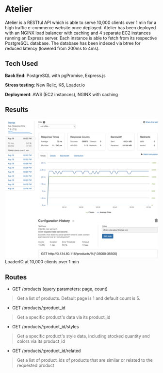 # Atelier
Atelier is a RESTful API which is able to serve 10,000 clients over 1 min for a high traffic e-commerce website once deployed. Atelier has been deployed with an NGINX load balancer with caching and 4 separate EC2 instances running an Express server. Each instance is able to fetch from its respective PostgreSQL database. The database has been indexed via btree for reduced latency (lowered from 200ms to 4ms).

## Tech Used

<b>Back End</b>: PostgreSQL with pgPromise, Express.js

<b>Stress testing</b>: New Relic, K6, Loader.io

<b>Deployment</b>: AWS (EC2 instances), NGINX with caching

## Results
![Alt text](/screenshots/loaderio.png?raw=true "loader.io results")
LoaderIO at 10,000 clients over 1 min

## Routes
- GET /products (query parameters: page, count)
> Get a list of products. Default page is 1 and default count is 5.
- GET /products/:product_id
> Get a specific product's data via its product_id
- GET /products/:product_id/styles
> Get a specific product's style data, including stocked quantity and colors via its product_id
- GET /products/:product_id/related
> Get a list of product_ids of products that are similar or related to the requested product
